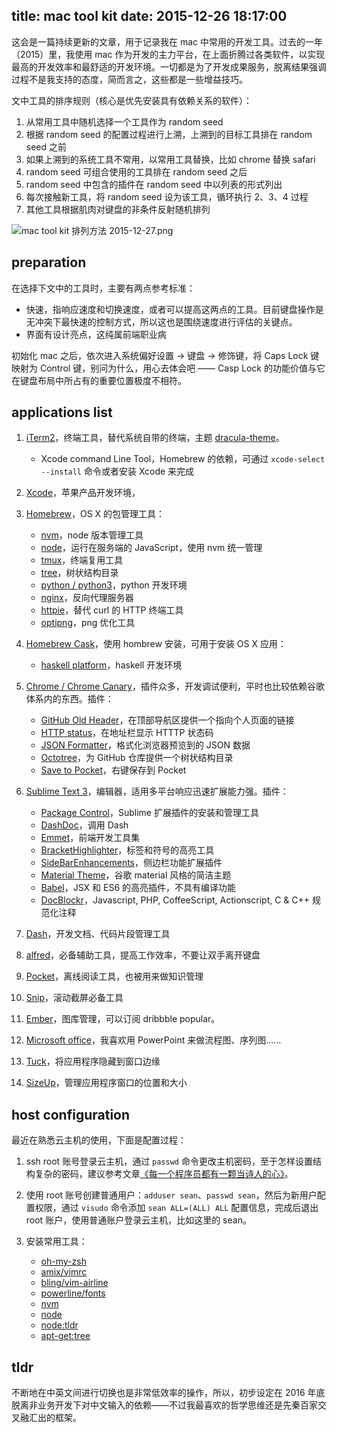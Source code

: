title: mac tool kit
date: 2015-12-26 18:17:00
---

这会是一篇持续更新的文章，用于记录我在 mac 中常用的开发工具。过去的一年（2015）里，我使用 mac 作为开发的主力平台，在上面折腾过各类软件，以实现最高的开发效率和最舒适的开发环境。一切都是为了开发成果服务，脱离结果强调过程不是我支持的态度，简而言之，这些都是一些增益技巧。

文中工具的排序规则（核心是优先安装具有依赖关系的软件）：

1. 从常用工具中随机选择一个工具作为 random seed
2. 根据 random seed 的配置过程进行上溯，上溯到的目标工具排在 random seed 之前
3. 如果上溯到的系统工具不常用，以常用工具替换，比如 chrome 替换 safari
4. random seed 可组合使用的工具排在 random seed 之后
5. random seed 中包含的插件在 random seed 中以列表的形式列出
6. 每次接触新工具，将 random seed 设为该工具，循环执行 2、3、4 过程
7. 其他工具根据肌肉对键盘的非条件反射随机排列

![mac tool kit 排列方法 2015-12-27.png](/img/mac-tool-kit.png)

<!-- more -->

## preparation

在选择下文中的工具时，主要有两点参考标准：

- 快速，指响应速度和切换速度，或者可以提高这两点的工具。目前键盘操作是无冲突下最快速的控制方式，所以这也是围绕速度进行评估的关键点。
- 界面有设计亮点，这纯属前端职业病

<div class="tip">
    初始化 mac 之后，依次进入系统偏好设置 -> 键盘 -> 修饰键，将 Caps Lock 键映射为 Control 键，别问为什么，用心去体会吧 —— Casp Lock 的功能价值与它在键盘布局中所占有的重要位置极度不相符。
</div>
 
## applications list

1. [iTerm2](https://www.iterm2.com/downloads.html)，终端工具，替代系统自带的终端，主题 [dracula-theme](https://github.com/zenorocha/dracula-theme)。
    - Xcode command Line Tool，Homebrew 的依赖，可通过 `xcode-select --install` 命令或者安装 Xcode 来完成

1. [Xcode](https://developer.apple.com/cn/xcode/downloads/)，苹果产品开发环境，

1. [Homebrew](http://brew.sh/)，OS X 的包管理工具：
    - [nvm](https://github.com/creationix/nvm)，node 版本管理工具
    - [node](https://github.com/nodejs/node)，运行在服务端的 JavaScript，使用 nvm 统一管理
    - [tmux](https://tmux.github.io/)，终端复用工具
    - [tree](http://mama.indstate.edu/users/ice/tree/)，树状结构目录
    - [python / python3](https://www.python.org)，python 开发环境
    - [nginx](http://nginx.org/)，反向代理服务器
    - [httpie](https://github.com/jakubroztocil/httpie)，替代 curl 的 HTTP 终端工具
    - [optipng](http://optipng.sourceforge.net/)，png 优化工具

1. [Homebrew Cask](http://caskroom.io/)，使用 hombrew 安装，可用于安装 OS X 应用：
    - [haskell platform](http://caskroom.io/search)，haskell 开发环境

1. [Chrome / Chrome Canary](http://www.google.cn/intl/zh-CN/chrome/browser/desktop/index.html)，插件众多，开发调试便利，平时也比较依赖谷歌体系内的东西。插件：
    - [GitHub Old Header](https://chrome.google.com/webstore/detail/github-old-header/bbencfiifelhglgknaheifiekmjndlek)，在顶部导航区提供一个指向个人页面的链接
    - [HTTP status](https://chrome.google.com/webstore/detail/http-status/cknfnacbckhfpjahnmkblajcpledpfnp)，在地址栏显示 HTTTP 状态码
    - [JSON Formatter](https://chrome.google.com/webstore/detail/json-formatter/bcjindcccaagfpapjjmafapmmgkkhgoa?hl=zh-CN)，格式化浏览器预览到的 JSON 数据
    - [Octotree](https://chrome.google.com/webstore/detail/octotree/bkhaagjahfmjljalopjnoealnfndnagc?hl=zh-CN)，为 GitHub 仓库提供一个树状结构目录
    - [Save to Pocket](https://chrome.google.com/webstore/detail/save-to-pocket/niloccemoadcdkdjlinkgdfekeahmflj?hl=zh-CN)，右键保存到 Pocket

1. [Sublime Text 3](http://www.sublimetext.com/3)，编辑器，适用多平台响应迅速扩展能力强。插件：
    - [Package Control](https://packagecontrol.io/installation#st3)，Sublime 扩展插件的安装和管理工具
    - [DashDoc](https://packagecontrol.io/packages/DashDoc)，调用 Dash
    - [Emmet](http://emmet.io/)，前端开发工具集
    - [BracketHighlighter](https://packagecontrol.io/packages/BracketHighlighter)，标签和符号的高亮工具
    - [SideBarEnhancements](https://packagecontrol.io/packages/SideBarEnhancements)，侧边栏功能扩展插件
    - [Material Theme](https://github.com/equinusocio/material-theme)，谷歌 material 风格的简洁主题
    - [Babel](https://packagecontrol.io/packages/Babel)，JSX 和 ES6 的高亮插件，不具有编译功能
    - [DocBlockr](https://packagecontrol.io/packages/DocBlockr)，Javascript, PHP, CoffeeScript, Actionscript, C & C++ 规范化注释

1. [Dash](https://kapeli.com/dash)，开发文档、代码片段管理工具

1. [alfred](https://www.alfredapp.com/)，必备辅助工具，提高工作效率，不要让双手离开键盘

1. [Pocket](https://getpocket.com/)，离线阅读工具，也被用来做知识管理

1. [Snip](http://snip.qq.com/)，滚动截屏必备工具

1. [Ember](http://realmacsoftware.com/ember/)，图库管理，可以订阅 dribbble popular。

1. [Microsoft office](https://products.office.com/zh-cn/mac/microsoft-office-for-mac)，我喜欢用 PowerPoint 来做流程图、序列图……

1. [Tuck](http://www.irradiatedsoftware.com/tuck/)，将应用程序隐藏到窗口边缘

1. [SizeUp](http://www.irradiatedsoftware.com/sizeup/)，管理应用程序窗口的位置和大小

## host configuration

最近在熟悉云主机的使用，下面是配置过程：

1. ssh root 账号登录云主机，通过 `passwd` 命令更改主机密码，至于怎样设置结构复杂的密码，建议参考文章[《每一个程序员都有一颗当诗人的心》](http://www.hello-code.com/diary/201409/2223.html)。

1. 使用 root 账号创建普通用户：`adduser sean`、`passwd sean`，然后为新用户配置权限，通过 `visudo` 命令添加 `sean ALL=(ALL) ALL` 配置信息，完成后退出 root 账户，使用普通账户登录云主机，比如这里的 sean。

1. 安装常用工具：
    - [oh-my-zsh](https://github.com/robbyrussell/oh-my-zsh)
    - [amix/vimrc](https://github.com/amix/vimrc)
    - [bling/vim-airline](https://github.com/bling/vim-airline)
    - [powerline/fonts](https://github.com/powerline/fonts)
    - [nvm](https://github.com/creationix/nvm)
    - [node](https://github.com/nodejs/node)
    - [node:tldr](https://github.com/tldr-pages/tldr)
    - [apt-get:tree](https://packages.debian.org/search?keywords=tree)

## tldr

不断地在中英文间进行切换也是非常低效率的操作，所以，初步设定在 2016 年底脱离非业务开发下对中文输入的依赖——不过我最喜欢的哲学思维还是先秦百家交叉融汇出的框架。